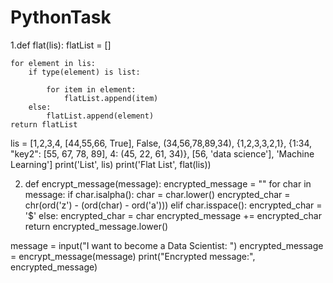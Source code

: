 # PythonTask
1.def flat(lis):
	flatList = []
	
	for element in lis:
		if type(element) is list:
			
			for item in element:
				flatList.append(item)
		else:
			flatList.append(element)
	return flatList


lis = [1,2,3,4, [44,55,66, True], False, (34,56,78,89,34), {1,2,3,3,2,1}, {1:34, "key2": [55, 67, 78, 89], 4: (45,
22, 61, 34)}, [56, 'data science'], 'Machine Learning']
print('List', lis)
print('Flat List', flat(lis))


2. def encrypt_message(message):
    encrypted_message = ""
    for char in message:
        if char.isalpha():
            char = char.lower()
            encrypted_char = chr(ord('z') - (ord(char) - ord('a')))
        elif char.isspace():
            encrypted_char = '$'
        else:
            encrypted_char = char
        encrypted_message += encrypted_char
    return encrypted_message.lower()

message = input("I want to become a Data Scientist: ")
encrypted_message = encrypt_message(message)
print("Encrypted message:", encrypted_message)
